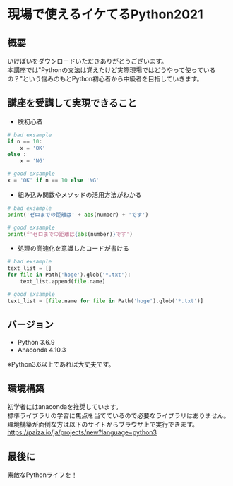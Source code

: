 # 現場で使えるイケてるPython2021
## 概要
いけぱいをダウンロードいただきありがとうございます。\
本講座では"Pythonの文法は覚えたけど実際現場ではどうやって使っているの？"という悩みのもとPython初心者から中級者を目指していきます。

## 講座を受講して実現できること

* 脱初心者
```Python
# bad exsample
if n == 10:
    x = 'OK'
else :
    x = 'NG'

# good exsample
x = 'OK' if n == 10 else 'NG'
```
* 組み込み関数やメソッドの活用方法がわかる
```Python
# bad exsample
print('ゼロまでの距離は' + abs(number) + 'です')

# good exsample
print(f'ゼロまでの距離は{abs(number)}です')
```
* 処理の高速化を意識したコードが書ける

```Python
# bad exsample
text_list = []
for file in Path('hoge').glob('*.txt'):
    text_list.append(file.name)

# good exsample
text_list = [file.name for file in Path('hoge').glob('*.txt')]
```

## バージョン

* Python 3.6.9
* Anaconda 4.10.3

※Python3.6以上であれば大丈夫です。

## 環境構築

初学者にはanacondaを推奨しています。\
標準ライブラリの学習に焦点を当てているので必要なライブラリはありません。\
環境構築が面倒な方は以下のサイトからブラウザ上で実行できます。
https://paiza.io/ja/projects/new?language=python3

## 最後に
素敵なPythonライフを！